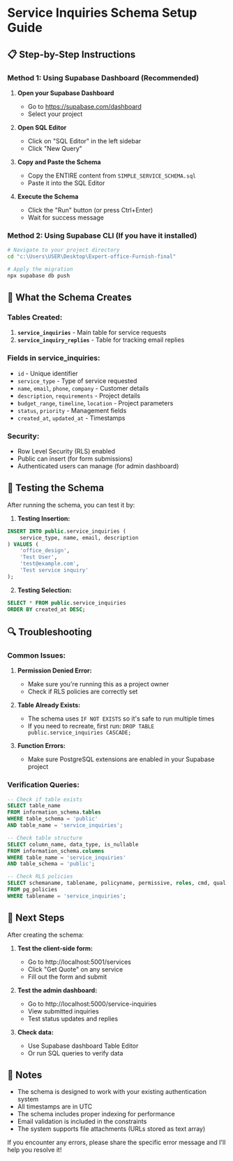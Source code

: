 # Service Inquiries Schema Setup Guide

## 📋 Step-by-Step Instructions

### Method 1: Using Supabase Dashboard (Recommended)

1. **Open your Supabase Dashboard**

   - Go to https://supabase.com/dashboard
   - Select your project

2. **Open SQL Editor**

   - Click on "SQL Editor" in the left sidebar
   - Click "New Query"

3. **Copy and Paste the Schema**

   - Copy the ENTIRE content from `SIMPLE_SERVICE_SCHEMA.sql`
   - Paste it into the SQL Editor

4. **Execute the Schema**
   - Click the "Run" button (or press Ctrl+Enter)
   - Wait for success message

### Method 2: Using Supabase CLI (If you have it installed)

```bash
# Navigate to your project directory
cd "c:\Users\USER\Desktop\Expert-office-Furnish-final"

# Apply the migration
npx supabase db push
```

## 🔧 What the Schema Creates

### Tables Created:

1. **`service_inquiries`** - Main table for service requests
2. **`service_inquiry_replies`** - Table for tracking email replies

### Fields in service_inquiries:

- `id` - Unique identifier
- `service_type` - Type of service requested
- `name`, `email`, `phone`, `company` - Customer details
- `description`, `requirements` - Project details
- `budget_range`, `timeline`, `location` - Project parameters
- `status`, `priority` - Management fields
- `created_at`, `updated_at` - Timestamps

### Security:

- Row Level Security (RLS) enabled
- Public can insert (for form submissions)
- Authenticated users can manage (for admin dashboard)

## 🧪 Testing the Schema

After running the schema, you can test it by:

1. **Testing Insertion:**

```sql
INSERT INTO public.service_inquiries (
    service_type, name, email, description
) VALUES (
    'office_design',
    'Test User',
    'test@example.com',
    'Test service inquiry'
);
```

2. **Testing Selection:**

```sql
SELECT * FROM public.service_inquiries
ORDER BY created_at DESC;
```

## 🔍 Troubleshooting

### Common Issues:

1. **Permission Denied Error:**

   - Make sure you're running this as a project owner
   - Check if RLS policies are correctly set

2. **Table Already Exists:**

   - The schema uses `IF NOT EXISTS` so it's safe to run multiple times
   - If you need to recreate, first run: `DROP TABLE public.service_inquiries CASCADE;`

3. **Function Errors:**
   - Make sure PostgreSQL extensions are enabled in your Supabase project

### Verification Queries:

```sql
-- Check if table exists
SELECT table_name
FROM information_schema.tables
WHERE table_schema = 'public'
AND table_name = 'service_inquiries';

-- Check table structure
SELECT column_name, data_type, is_nullable
FROM information_schema.columns
WHERE table_name = 'service_inquiries'
AND table_schema = 'public';

-- Check RLS policies
SELECT schemaname, tablename, policyname, permissive, roles, cmd, qual
FROM pg_policies
WHERE tablename = 'service_inquiries';
```

## 🚀 Next Steps

After creating the schema:

1. **Test the client-side form:**

   - Go to http://localhost:5001/services
   - Click "Get Quote" on any service
   - Fill out the form and submit

2. **Test the admin dashboard:**

   - Go to http://localhost:5000/service-inquiries
   - View submitted inquiries
   - Test status updates and replies

3. **Check data:**
   - Use Supabase dashboard Table Editor
   - Or run SQL queries to verify data

## 📝 Notes

- The schema is designed to work with your existing authentication system
- All timestamps are in UTC
- The schema includes proper indexing for performance
- Email validation is included in the constraints
- The system supports file attachments (URLs stored as text array)

If you encounter any errors, please share the specific error message and I'll help you resolve it!
